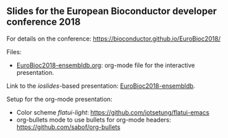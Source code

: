 ## Slides for the European Bioconductor developer conference 2018

For details on the conference: https://bioconductor.github.io/EuroBioc2018/

Files:
- [EuroBioc2018-ensembldb.org](EuroBioc2018-ensembldb.org): org-mode file
  for the interactive presentation.
  
Link to the *ioslides*-based presentation: [EuroBioc2018-ensembldb](https://jotsetung.github.io/EuroBioc2018-ensembldb/EuroBioc2018-ensembldb-ioslides.html).

Setup for the org-mode presentation:
- Color scheme *flatui-light*: https://github.com/jotsetung/flatui-emacs
- org-bullets mode to use bullets for org-mode headers:
  https://github.com/sabof/org-bullets 
  
